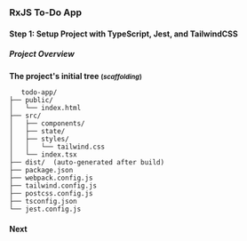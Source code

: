 ### RxJS To-Do App

#### Step 1: Setup Project with TypeScript, Jest, and TailwindCSS

##### Project Overview

**The project's initial tree <small>(___scaffolding___)</small>**
```
   todo-app/
├── public/
│   └── index.html
├── src/
│   ├── components/
│   ├── state/
│   ├── styles/
│   │   └── tailwind.css
│   └── index.tsx
├── dist/  (auto-generated after build)
├── package.json
├── webpack.config.js
├── tailwind.config.js
├── postcss.config.js
├── tsconfig.json
└── jest.config.js
```

#### Next